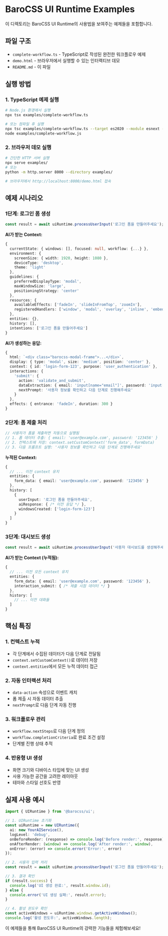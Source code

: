 # BaroCSS UI Runtime Examples

이 디렉토리는 BaroCSS UI Runtime의 사용법을 보여주는 예제들을 포함합니다.

## 파일 구조

- `complete-workflow.ts` - TypeScript로 작성된 완전한 워크플로우 예제
- `demo.html` - 브라우저에서 실행할 수 있는 인터랙티브 데모
- `README.md` - 이 파일

## 실행 방법

### 1. TypeScript 예제 실행

```bash
# Node.js 환경에서 실행
npx tsx examples/complete-workflow.ts

# 또는 컴파일 후 실행
npx tsc examples/complete-workflow.ts --target es2020 --module esnext --moduleResolution node
node examples/complete-workflow.js
```

### 2. 브라우저 데모 실행

```bash
# 간단한 HTTP 서버 실행
npx serve examples/
# 또는
python -m http.server 8000 --directory examples/

# 브라우저에서 http://localhost:8000/demo.html 접속
```

## 예제 시나리오

### 1단계: 로그인 폼 생성
```typescript
const result = await uiRuntime.processUserInput('로그인 폼을 만들어주세요');
```

**AI가 받는 Context:**
```typescript
{
  currentState: { windows: [], focused: null, workflow: {...} },
  environment: { 
    screenSize: { width: 1920, height: 1080 },
    deviceType: 'desktop',
    theme: 'light'
  },
  guidelines: {
    preferredDisplayType: 'modal',
    maxWindowSize: 'large',
    positioningStrategy: 'center'
  },
  resources: {
    availableEffects: ['fadeIn', 'slideInFromTop', 'zoomIn'],
    registeredHandlers: ['window', 'modal', 'overlay', 'inline', 'embedded']
  },
  entities: {},
  history: [],
  intentions: ['로그인 폼을 만들어주세요']
}
```

**AI가 생성하는 응답:**
```typescript
{
  html: `<div class="barocss-modal-frame">...</div>`,
  display: { type: 'modal', size: 'medium', position: 'center' },
  context: { id: 'login-form-123', purpose: 'user_authentication' },
  interactions: {
    'submit': {
      action: 'validate_and_submit',
      dataExtraction: { email: 'input[name="email"]', password: 'input[name="password"]' },
      nextPrompt: '사용자 정보를 확인하고 다음 단계로 진행해주세요'
    }
  },
  effects: { entrance: 'fadeIn', duration: 300 }
}
```

### 2단계: 폼 제출 처리
```typescript
// 사용자가 폼을 제출하면 자동으로 실행됨
// 1. 폼 데이터 추출: { email: 'user@example.com', password: '123456' }
// 2. 컨텍스트에 저장: context.setCustomContext('form_data', formData)
// 3. 다음 프롬프트 실행: '사용자 정보를 확인하고 다음 단계로 진행해주세요'
```

**누적된 Context:**
```typescript
{
  // ... 이전 context 유지
  entities: {
    form_data: { email: 'user@example.com', password: '123456' }
  },
  history: [
    {
      userInput: '로그인 폼을 만들어주세요',
      aiResponse: { /* 이전 응답 */ },
      windowsCreated: ['login-form-123']
    }
  ]
}
```

### 3단계: 대시보드 생성
```typescript
const result = await uiRuntime.processUserInput('사용자 대시보드를 생성해주세요');
```

**AI가 받는 Context (누적됨):**
```typescript
{
  // ... 이전 모든 context 유지
  entities: {
    form_data: { email: 'user@example.com', password: '123456' },
    interaction_submit: { /* 제출 시점 데이터 */ }
  },
  history: [
    // ... 이전 대화들
  ]
}
```

## 핵심 특징

### 1. 컨텍스트 누적
- 각 단계에서 수집된 데이터가 다음 단계로 전달됨
- `context.setCustomContext()`로 데이터 저장
- `context.entities`에서 모든 누적 데이터 접근

### 2. 자동 인터랙션 처리
- `data-action` 속성으로 이벤트 캐치
- 폼 제출 시 자동 데이터 추출
- `nextPrompt`로 다음 단계 자동 진행

### 3. 워크플로우 관리
- `workflow.nextSteps`로 다음 단계 정의
- `workflow.completionCriteria`로 완료 조건 설정
- 단계별 진행 상태 추적

### 4. 반응형 UI 생성
- 화면 크기와 디바이스 타입에 맞는 UI 생성
- 사용 가능한 공간을 고려한 레이아웃
- 테마와 스타일 선호도 반영

## 실제 사용 예시

```typescript
import { UIRuntime } from '@barocss/ui';

// 1. UIRuntime 초기화
const uiRuntime = new UIRuntime({
  ai: new YourAIService(),
  logLevel: 'debug',
  onBeforeRender: (response) => console.log('Before render:', response),
  onAfterRender: (window) => console.log('After render:', window),
  onError: (error) => console.error('Error:', error)
});

// 2. 사용자 입력 처리
const result = await uiRuntime.processUserInput('로그인 폼을 만들어주세요');

// 3. 결과 확인
if (result.success) {
  console.log('UI 생성 완료:', result.window.id);
} else {
  console.error('UI 생성 실패:', result.error);
}

// 4. 활성 윈도우 확인
const activeWindows = uiRuntime.windows.getActiveWindows();
console.log('활성 윈도우:', activeWindows.length);
```

이 예제들을 통해 BaroCSS UI Runtime의 강력한 기능들을 체험해보세요!
